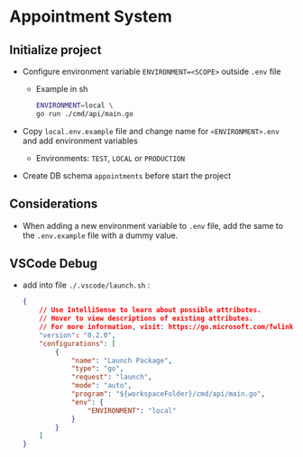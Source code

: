 # Appointment System

## Initialize project

* Configure environment variable `ENVIRONMENT=<SCOPE>` outside `.env` file
  * Example in sh
  
    ```sh
    ENVIRONMENT=local \
    go run ./cmd/api/main.go
    ```
* Copy `local.env.example` file and change name for `<ENVIRONMENT>.env` and add environment variables
  * Environments: `TEST`, `LOCAL` or `PRODUCTION`

* Create DB schema `appointments` before start the project


## Considerations

* When adding a new environment variable to `.env` file, add the same to the `.env.example` file with a dummy value.

## VSCode Debug

* add into file `./.vscode/launch.sh` :

    ```json
    {
        // Use IntelliSense to learn about possible attributes.
        // Hover to view descriptions of existing attributes.
        // For more information, visit: https://go.microsoft.com/fwlink/?linkid=830387
        "version": "0.2.0",
        "configurations": [
            {
                "name": "Launch Package",
                "type": "go",
                "request": "launch",
                "mode": "auto",
                "program": "${workspaceFolder}/cmd/api/main.go",
                "env": {
                    "ENVIRONMENT": "local"
                }
            }
        ]
    }
    ```